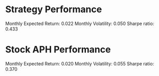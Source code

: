 # Strategy Performance
Monthly Expected Return: 0.022
Monthly Volatility: 0.050
Sharpe ratio: 0.433
# Stock APH Performance
Monthly Expected Return: 0.020
Monthly Volatility: 0.055
Sharpe ratio: 0.370
